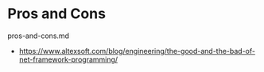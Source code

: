 # Pros and Cons

pros-and-cons.md

*   https://www.altexsoft.com/blog/engineering/the-good-and-the-bad-of-net-framework-programming/